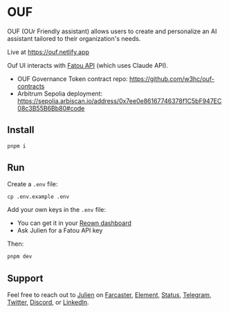 # OUF

OUF (OUr Friendly assistant) allows users to create and personalize an AI assistant tailored to their organization's needs.

Live at https://ouf.netlify.app

Ouf UI interacts with [Fatou API](https://github.com/w3hc/fatou) (which uses Claude API).

- OUF Governance Token contract repo: https://github.com/w3hc/ouf-contracts
- Arbitrum Sepolia deployment: https://sepolia.arbiscan.io/address/0x7ee0e86167746378f1C5bF947EC08c3B55B6Bb80#code

## Install

```bash
pnpm i
```

## Run

Create a `.env` file:

```
cp .env.example .env
```

Add your own keys in the `.env` file:

- You can get it in your [Reown dashboard](https://cloud.reown.com/)
- Ask Julien for a Fatou API key

Then:

```bash
pnpm dev
```

## Support

Feel free to reach out to [Julien](https://github.com/julienbrg) on [Farcaster](https://warpcast.com/julien-), [Element](https://matrix.to/#/@julienbrg:matrix.org), [Status](https://status.app/u/iwSACggKBkp1bGllbgM=#zQ3shmh1sbvE6qrGotuyNQB22XU5jTrZ2HFC8bA56d5kTS2fy), [Telegram](https://t.me/julienbrg), [Twitter](https://twitter.com/julienbrg), [Discord](https://discordapp.com/users/julienbrg), or [LinkedIn](https://www.linkedin.com/in/julienberanger/).
